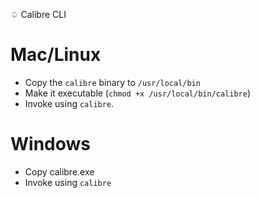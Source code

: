♤ Calibre CLI

# Mac/Linux
* Copy the `calibre` binary to `/usr/local/bin`
* Make it executable (`chmod +x /usr/local/bin/calibre`)
* Invoke using `calibre`.

# Windows
* Copy calibre.exe
* Invoke using `calibre`
